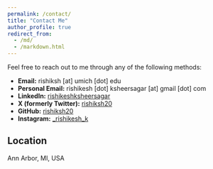 ```yaml
---
permalink: /contact/
title: "Contact Me"
author_profile: true
redirect_from: 
  - /md/
  - /markdown.html
---
```


Feel free to reach out to me through any of the following methods:

- **Email:** rishiksh [at] umich [dot] edu
- **Personal Email:** rishikesh [dot] ksheersagar [at] gmail [dot] com
- **LinkedIn:** [rishikeshksheersagar](https://www.linkedin.com/in/rishikeshksheersagar/)
- **X (formerly Twitter):** [rishiksh20](https://twitter.com/rishiksh20)
- **GitHub:** [rishiksh20](https://github.com/rishiksh20)
- **Instagram:** [_rishikesh_k](https://instagram.com/_rishikesh_k)


## Location

Ann Arbor, MI, USA